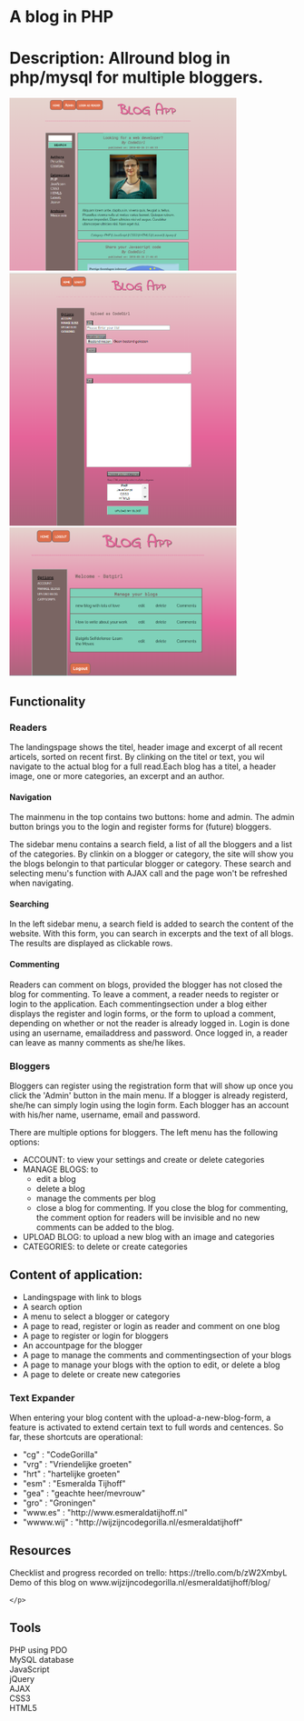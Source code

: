 # A blog in PHP

<h1>Description: Allround blog in php/mysql for multiple bloggers.</h1>

<img src="/blog1.png" alt="screenshot of my blog in php" width="400px">
<img src="/blog2.png" alt="screenshot of my blog in php" width="400px">
<img src="/blog3.png" alt="screenshot of my blog in php" width="400px">

<h2>Functionality</h2>

<h3>Readers</h3>

<p>The landingspage shows the titel, header image and excerpt of all recent articels, sorted on recent first. By clinking on the titel or text, you wil navigate to the actual blog for a full read.Each blog has a titel, a header image, one or more categories, an excerpt and an author.</p>

<h4>Navigation</h4>
<p>The mainmenu in the top contains two buttons: home and admin. The admin button brings you to the login and register forms for (future) bloggers.</p>
<p>The sidebar menu contains a search field, a list of all the bloggers and a list of the categories. By clinkin on a blogger or category, the site will show you the blogs belongin to that particular blogger or category. These search and selecting menu's function with AJAX call and the page won't be refreshed when navigating.</p>

<h4>Searching</h4>
<p>In the left sidebar menu, a search field is added to search the content of the website. With this form, you can search in excerpts and the text of all blogs. The results are displayed as clickable rows.</p>

<h4>Commenting</h4>
<p>Readers can comment on blogs, provided the blogger has not closed the blog for commenting. To leave a comment, a reader needs to register or login to the application. Each commentingsection under a blog either displays the register and login forms, or the form to upload a comment, depending on whether or not the reader is already logged in. Login is done using an username, emailaddress and password. Once logged in, a reader can leave as manny comments as she/he likes.</p>

<h3>Bloggers</h3>
<p>Bloggers can register using the registration form that will show up once you click the 'Admin' button in the main menu. If a blogger is already registerd, she/he can simply login using the login form. Each blogger has an account with his/her name, username, email and password.</p>
<p>There are multiple options for bloggers. The left menu has the following options:</p>
<ul>
<li>ACCOUNT: to view your settings and create or delete categories</li>
<li>MANAGE BLOGS: to     
    <ul>
        <li>edit a blog</li>
        <li>delete a blog</li>
        <li>manage the comments per blog</li>
        <li>close a blog for commenting. If you close the blog for commenting, the comment option for readers will be invisible and no new comments can be added to the blog.</li>
    </ul>
</li>
  <li>UPLOAD BLOG: to upload a new blog with an image and categories</li>
  <li>CATEGORIES: to delete or create categories</li>
  </ul>

<h2>Content of application:</h2>
<ul>
	<li>Landingspage with link to blogs</li>
	<li>A search option</li>
	<li>A menu to select a blogger or category</li>
	<li>A page to read, register or login as reader and comment on one blog</li>
	<li>A page to register or login for bloggers</li>
	<li>An accountpage for the blogger</li>
	<li>A page to manage the comments and commentingsection of your blogs</li>
	<li>A page to manage your blogs with the option to edit, or delete a blog</li>
	<li>A page to delete or create new categories</li>
</ul>

<h3>Text Expander</h3>
<p>When entering your blog content with the upload-a-new-blog-form, a feature is activated to extend certain text to full words and centences. So far, these shortcuts are operational:</p>
 <ul>
        <li>"cg" : "CodeGorilla"</li>
        <li>"vrg" : "Vriendelijke groeten"</li>
    <li>"hrt" : "hartelijke groeten"</li>
    <li>"esm" : "Esmeralda Tijhoff"</li>
    <li>"gea" : "geachte heer/mevrouw"</li>
    <li>"gro" : "Groningen"</li>
    <li>"www.es" : "http://www.esmeraldatijhoff.nl"</li>
    <li>"wwww.wij" : "http://wijzijncodegorilla.nl/esmeraldatijhoff"</li>
</ul>

<h2>Resources</h2>
<p>Checklist and progress recorded on trello: https://trello.com/b/zW2XmbyL<br />
Demo of this blog on www.wijzijncodegorilla.nl/esmeraldatijhoff/blog/<br />

    </p>

<h2>Tools</h2>
<p>PHP using PDO<br />
MySQL database<br />
JavaScript<br />
jQuery<br />
AJAX<br />
CSS3<br />
HTML5</p>

